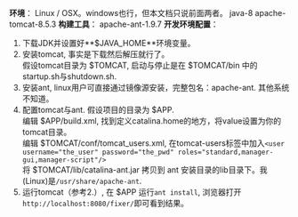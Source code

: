 **环境**：
Linux / OSX。windows也行，但本文档只说前面两者。
java-8
apache-tomcat-8.5.3
**构建工具**：
apache-ant-1.9.7
**开发环境配置**：
1. 下载JDK并设置好**$JAVA_HOME**环境变量。
2. 安装tomcat, 事实是下载然后解压就行了。  
假设tomcat目录为 \$TOMCAT, 启动与停止是在 \$TOMCAT/bin 中的startup.sh与shutdown.sh.
3. 安装ant, linux用户可直接通过镜像源安装，完整包名：apache-ant. 其他系统不知道。
4. 配置tomcat与ant. 假设项目的目录为 \$APP.   
编辑 \$APP/build.xml, 找到定义catalina.home的地方，将value设置为你的tomcat目录。  
编辑 \$TOMCAT/conf/tomcat_users.xml, 在tomcat-users标签中加入```<user username="the_user" password="the_pwd" roles="standard,manager-gui,manager-script"/>```  
将 \$TOMCAT/lib/catalina-ant.jar 拷贝到 ant 安装目录的lib目录下。我(Linux)是```/usr/share/apache-ant```.
5. 运行tomcat（参考2.）, 在 \$APP 运行```ant install```, 浏览器打开```http://localhost:8080/fixer/```即可看到结果。